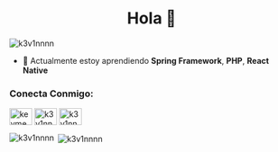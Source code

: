 <h1 align="center">Hola 👋</h1>

<p align="left"> <img src="https://komarev.com/ghpvc/?username=k3v1nnnn" alt="k3v1nnnn" /> </p>

- 🌱 Actualmente estoy aprendiendo **Spring Framework**, **PHP**, **React Native**

<p align="left">

<h3 align="left">Conecta Conmigo:</h3>
<a href="https://linkedin.com/in/kevmendozac" target="blank"><img align="center" src="https://cdn.jsdelivr.net/npm/simple-icons@3.0.1/icons/linkedin.svg" alt="kevmendozac" height="30" width="40" /></a>
<a href="https://kaggle.com/k3v1nnnn" target="blank"><img align="center" src="https://cdn.jsdelivr.net/npm/simple-icons@3.0.1/icons/kaggle.svg" alt="k3v1nnnn" height="30" width="40" /></a>
<a href="https://www.hackerrank.com/k3v1nnnn" target="blank"><img align="center" src="https://cdn.jsdelivr.net/npm/simple-icons@3.0.1/icons/hackerrank.svg" alt="k3v1nnnn" height="30" width="40" /></a>

</p>


<p><img align="left" src="https://github-readme-stats.vercel.app/api/top-langs/?username=k3v1nnnn&layout=compact" alt="k3v1nnnn" /></p>

<p>&nbsp;<img align="center" src="https://github-readme-stats.vercel.app/api?username=k3v1nnnn&show_icons=true" alt="k3v1nnnn" /></p>


